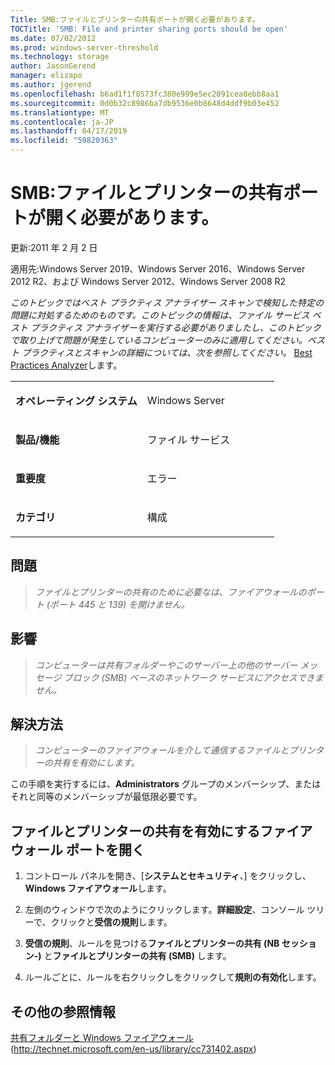 ```yaml
---
Title: SMB:ファイルとプリンターの共有ポートが開く必要があります。
TOCTitle: 'SMB: File and printer sharing ports should be open'
ms.date: 07/02/2012
ms.prod: windows-server-threshold
ms.technology: storage
author: JasonGerend
manager: elizapo
ms.author: jgerend
ms.openlocfilehash: b6ad1f1f8573fc380e999e5ec2091cea8ebb8aa1
ms.sourcegitcommit: 0d0b32c8986ba7db9536e0b8648d4ddf9b03e452
ms.translationtype: MT
ms.contentlocale: ja-JP
ms.lasthandoff: 04/17/2019
ms.locfileid: "59820363"
---
```

# <a name="smb-file-and-printer-sharing-ports-should-be-open"></a>SMB:ファイルとプリンターの共有ポートが開く必要があります。


更新:2011 年 2 月 2 日

適用先:Windows Server 2019、Windows Server 2016、Windows Server 2012 R2、および Windows Server 2012、Windows Server 2008 R2

*このトピックではベスト プラクティス アナライザー スキャンで検知した特定の問題に対処するためのものです。このトピックの情報は、ファイル サービス ベスト プラクティス アナライザーを実行する必要がありましたし、このトピックで取り上げて問題が発生しているコンピューターのみに適用してください。ベスト プラクティスとスキャンの詳細については、次を参照してください。* [Best Practices Analyzer](http://go.microsoft.com/fwlink/?linkid=122786%0d%0a)します。


<table>
<colgroup>
<col style="width: 50%" />
<col style="width: 50%" />
</colgroup>
<tbody>
<tr class="odd">
<td><p><strong>オペレーティング システム</strong></p></td>
<td><p>Windows Server</p></td>
</tr>
<tr class="even">
<td><p><strong>製品/機能</strong></p></td>
<td><p>ファイル サービス</p></td>
</tr>
<tr class="odd">
<td><p><strong>重要度</strong></p></td>
<td><p>エラー</p></td>
</tr>
<tr class="even">
<td><p><strong>カテゴリ</strong></p></td>
<td><p>構成</p></td>
</tr>
</tbody>
</table>

## <a name="issue"></a>問題

> *ファイルとプリンターの共有のために必要なは、ファイアウォールのポート (ポート 445 と 139) を開けません。*

## <a name="impact"></a>影響

> *コンピューターは共有フォルダーやこのサーバー上の他のサーバー メッセージ ブロック (SMB) ベースのネットワーク サービスにアクセスできません。*

## <a name="resolution"></a>解決方法

> *コンピューターのファイアウォールを介して通信するファイルとプリンターの共有を有効にします。*

この手順を実行するには、**Administrators** グループのメンバーシップ、またはそれと同等のメンバーシップが最低限必要です。

## <a name="to-open-the-firewall-ports-to-enable-file-and-printer-sharing"></a>ファイルとプリンターの共有を有効にするファイアウォール ポートを開く

1.  コントロール パネルを開き、[**システムとセキュリティ**、] をクリックし、 **Windows ファイアウォール**します。

2.  左側のウィンドウで次のようにクリックします。**詳細設定**、コンソール ツリーで、クリックと**受信の規則**します。

3.  **受信の規則**、ルールを見つける**ファイルとプリンターの共有 (NB セッション-)** と**ファイルとプリンターの共有 (SMB)** します。

4.  ルールごとに、ルールを右クリックしをクリックして**規則の有効化**します。

## <a name="additional-references"></a>その他の参照情報

[共有フォルダーと Windows ファイアウォール](http://technet.microsoft.com/en-us/library/cc731402.aspx)(http://technet.microsoft.com/en-us/library/cc731402.aspx)

